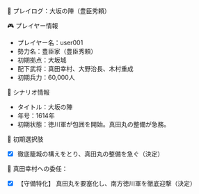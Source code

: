 📝 プレイログ：大坂の陣（豊臣秀頼）

🎮 プレイヤー情報
- プレイヤー名：user001
- 勢力名：豊臣家（豊臣秀頼）
- 初期拠点：大坂城
- 配下武将：真田幸村、大野治長、木村重成
- 初期兵力：60,000人

📘 シナリオ情報
- タイトル：大坂の陣
- 年号：1614年
- 初期状態：徳川軍が包囲を開始。真田丸の整備が急務。

🎯 初期選択肢
- [X] 徹底籠城の構えをとり、真田丸の整備を急ぐ（決定）

🧠 真田幸村への委任：
- [X] 【守備特化】 真田丸を要塞化し、南方徳川軍を徹底迎撃（決定）
